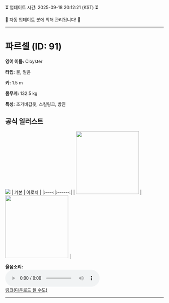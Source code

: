 
⏳ 업데이트 시간: 2025-09-18 20:12:21 (KST) ⏳

🤖 자동 업데이트 봇에 의해 관리됩니다! 🤖

---

# 파르셀 (ID: 91)
**영어 이름:** Cloyster

**타입:** 물, 얼음

**키:** 1.5 m

**몸무게:** 132.5 kg

**특성:** 조가비갑옷, 스킬링크, 방진

## 공식 일러스트
![](https://raw.githubusercontent.com/PokeAPI/sprites/master/sprites/pokemon/other/official-artwork/91.png)
| 기본 | 이로치 |
|:----:|:------:|
| <img src="http://play.pokemonshowdown.com/sprites/ani/cloyster.gif" width="200"> | <img src="http://play.pokemonshowdown.com/sprites/ani-shiny/cloyster.gif" width="200"> |

**울음소리:**<br><audio controls src="https://raw.githubusercontent.com/PokeAPI/cries/main/cries/pokemon/latest/91.ogg"></audio><br> [링크(다운로드 될 수도)](https://raw.githubusercontent.com/PokeAPI/cries/main/cries/pokemon/latest/91.ogg)


---
